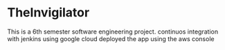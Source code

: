 # TheInvigilator
This is a 6th semester software engineering project.
continuos integration with jenkins using google cloud
deployed the app using the aws console
